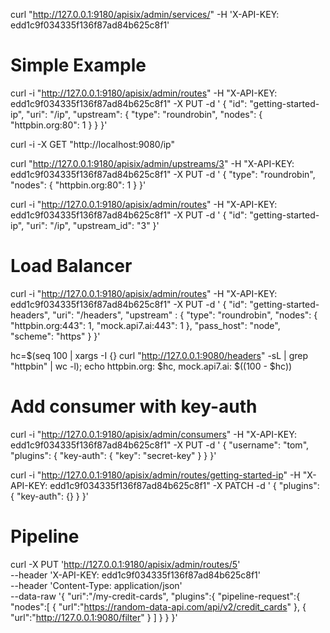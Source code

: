 curl "http://127.0.0.1:9180/apisix/admin/services/" -H 'X-API-KEY: edd1c9f034335f136f87ad84b625c8f1'

# Simple Example

curl -i "http://127.0.0.1:9180/apisix/admin/routes" -H "X-API-KEY: edd1c9f034335f136f87ad84b625c8f1" -X PUT -d '
{
  "id": "getting-started-ip",
  "uri": "/ip",
  "upstream": {
    "type": "roundrobin",
    "nodes": {
      "httpbin.org:80": 1
    }
  }
}'

curl -i -X GET "http://localhost:9080/ip"

curl "http://127.0.0.1:9180/apisix/admin/upstreams/3" -H "X-API-KEY: edd1c9f034335f136f87ad84b625c8f1" -X PUT -d '
{
  "type": "roundrobin",
  "nodes": {
    "httpbin.org:80": 1
  }
}'

curl -i "http://127.0.0.1:9180/apisix/admin/routes" -H "X-API-KEY: edd1c9f034335f136f87ad84b625c8f1" -X PUT -d '
{
  "id": "getting-started-ip",
  "uri": "/ip",
  "upstream_id": "3"
}'

# Load Balancer

curl -i "http://127.0.0.1:9180/apisix/admin/routes" -H "X-API-KEY: edd1c9f034335f136f87ad84b625c8f1" -X PUT -d '
{
  "id": "getting-started-headers",
  "uri": "/headers",
  "upstream" : {
    "type": "roundrobin",
    "nodes": {
      "httpbin.org:443": 1,
      "mock.api7.ai:443": 1
    },
    "pass_host": "node",
    "scheme": "https"
  }
}'

hc=$(seq 100 | xargs -I {} curl "http://127.0.0.1:9080/headers" -sL | grep "httpbin" | wc -l); echo httpbin.org: $hc, mock.api7.ai: $((100 - $hc))

# Add consumer with key-auth

curl -i "http://127.0.0.1:9180/apisix/admin/consumers" -H "X-API-KEY: edd1c9f034335f136f87ad84b625c8f1" -X PUT -d '
{
  "username": "tom",
  "plugins": {
    "key-auth": {
      "key": "secret-key"
    }
  }
}'

curl -i "http://127.0.0.1:9180/apisix/admin/routes/getting-started-ip" -H "X-API-KEY: edd1c9f034335f136f87ad84b625c8f1" -X PATCH -d '
{
  "plugins": {
    "key-auth": {}
  }
}'

# Pipeline

curl -X PUT 'http://127.0.0.1:9180/apisix/admin/routes/5' \
--header 'X-API-KEY: edd1c9f034335f136f87ad84b625c8f1' \
--header 'Content-Type: application/json' \
--data-raw '{
   "uri":"/my-credit-cards",
   "plugins":{
      "pipeline-request":{
         "nodes":[
            {
               "url":"https://random-data-api.com/api/v2/credit_cards"
            },
            {
               "url":"http://127.0.0.1:9080/filter"
            }
         ]
      }
   }
}'

